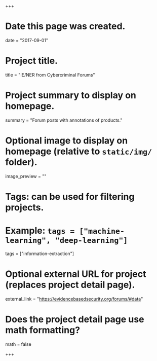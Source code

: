 +++
# Date this page was created.
date = "2017-09-01"

# Project title.
title = "IE/NER from Cybercriminal Forums"

# Project summary to display on homepage.
summary = "Forum posts with annotations of products."

# Optional image to display on homepage (relative to `static/img/` folder).
image_preview = ""

# Tags: can be used for filtering projects.
# Example: `tags = ["machine-learning", "deep-learning"]`
tags = ["information-extraction"]

# Optional external URL for project (replaces project detail page).
external_link = "https://evidencebasedsecurity.org/forums/#data"

# Does the project detail page use math formatting?
math = false

+++

